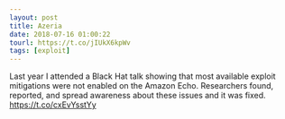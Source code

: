 ```yaml
---
layout: post
title: Azeria
date: 2018-07-16 01:00:22
tourl: https://t.co/jIUkX6kpWv
tags: [exploit]
---
```

Last year I attended a Black Hat talk showing that most available exploit mitigations were not enabled on the Amazon Echo. Researchers found, reported, and spread awareness about these issues and it was fixed. 
https://t.co/cxEvYsstYy